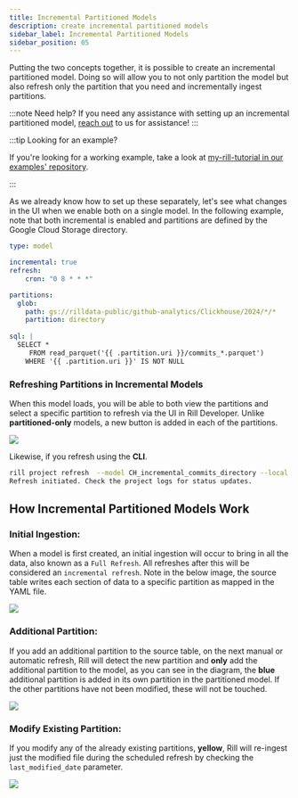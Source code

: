 ```yaml
---
title: Incremental Partitioned Models
description: create incremental partitioned models
sidebar_label: Incremental Partitioned Models
sidebar_position: 05
---
```



Putting the two concepts together, it is possible to create an incremental partitioned model. Doing so will allow you to not only partition the model but also refresh only the partition that you need and incrementally ingest partitions.

:::note Need help?
If you need any assistance with setting up an incremental partitioned model, [reach out](/contact) to us for assistance! 
:::

:::tip Looking for an example?

If you're looking for a working example, take a look at [my-rill-tutorial in our examples' repository](https://github.com/rilldata/rill-examples).

:::


As we already know how to set up these separately, let's see what changes in the UI when we enable both on a single model. In the following example, note that both incremental is enabled and partitions are defined by the Google Cloud Storage directory.

```yaml
type: model

incremental: true
refresh:
    cron: "0 8 * * *"

partitions:
  glob:
    path: gs://rilldata-public/github-analytics/Clickhouse/2024/*/*
    partition: directory
  
sql: |
  SELECT * 
     FROM read_parquet('{{ .partition.uri }}/commits_*.parquet') 
    WHERE '{{ .partition.uri }}' IS NOT NULL
```

### Refreshing Partitions in Incremental Models

When this model loads, you will be able to both view the partitions and select a specific partition to refresh via the UI in Rill Developer. Unlike **partitioned-only** models, a new button is added in each of the partitions. 



<img src = '/img/build/advanced-models/incremental-partitions-developer.png' class='rounded-gif' />
<br />


Likewise, if you refresh using the **CLI**.

```bash
rill project refresh  --model CH_incremental_commits_directory --local --partition ba9f71625de8e042cabf3333576d502c
Refresh initiated. Check the project logs for status updates.
```





## How Incremental Partitioned Models Work

### Initial Ingestion:
When a model is first created, an initial ingestion will occur to bring in all the data, also known as a `Full Refresh`. All refreshes after this will be considered an `incremental refresh`. Note in the below image, the source table writes each section of data to a specific partition as mapped in the YAML file. 



<img src = '/img/build/advanced-models/initial-ingestion.png' class='rounded-gif' />
<br />




### Additional Partition:
If you add an additional partition to the source table, on the next manual or automatic refresh, Rill will detect the new partition and **only** add the additional partition to the model, as you can see in the diagram, the **blue** additional partition is added in its own partition in the partitioned model. If the other partitions have not been modified, these will not be touched.

<img src = '/img/build/advanced-models/additional-partition.png' class='rounded-gif' />
<br />

### Modify Existing Partition:
If you modify any of the already existing partitions, **yellow**, Rill will re-ingest just the modified file during the scheduled refresh by checking the `last_modified_date` parameter.


<img src = '/img/build/advanced-models/modified-partition.png' class='rounded-gif' />
<br />